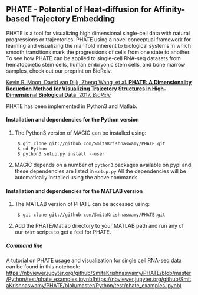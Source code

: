 PHATE  - Potential of Heat-diffusion for Affinity-based Trajectory Embedding
-------------------------------------------------------

PHATE is a tool for visualizing high dimensional single-cell data with natural progressions or trajectories. PHATE using a novel conceptual framework for learning and visualizing the manifold inherent to biological systems in which smooth transitions mark the progressions of cells from one state to another. To see how PHATE can be applied to single-cell RNA-seq datasets from hematopoietic stem cells, human embryonic stem cells, and bone marrow samples, check out our preprint on BioRxiv.

[Kevin R. Moon, David van Dijk, Zheng Wang, et al. **PHATE: A Dimensionality Reduction Method for Visualizing Trajectory Structures in High-Dimensional Biological Data**. 2017. *BioRxiv*](http://biorxiv.org/content/early/2017/03/24/120378)


PHATE has been implemented in Python3 and Matlab.




#### Installation and dependencies for the Python version
1. The Python3 version of MAGIC can be installed using:

        $ git clone git://github.com/SmitaKrishnaswamy/PHATE.git
        $ cd Python
        $ python3 setup.py install --user

2. MAGIC depends on a number of `python3` packages available on pypi and these dependencies are listed in `setup.py`
All the dependencies will be automatically installed using the above commands

#### Installation and dependencies for the MATLAB version
1. The MATLAB version of PHATE can be accessed using:

        $ git clone git://github.com/SmitaKrishnaswamy/PHATE.git


2. Add the PHATE/Matlab directory to your MATLAB path and run any of our `test` scripts to get a feel for PHATE.

##### Command line
A tutorial on PHATE usage and visualization for single cell RNA-seq data can be found in this notebook: https://nbviewer.jupyter.org/github/SmitaKrishnaswamy/PHATE/blob/master/Python/test/phate_examples.ipynb(https://nbviewer.jupyter.org/github/SmitaKrishnaswamy/PHATE/blob/master/Python/test/phate_examples.ipynb)
